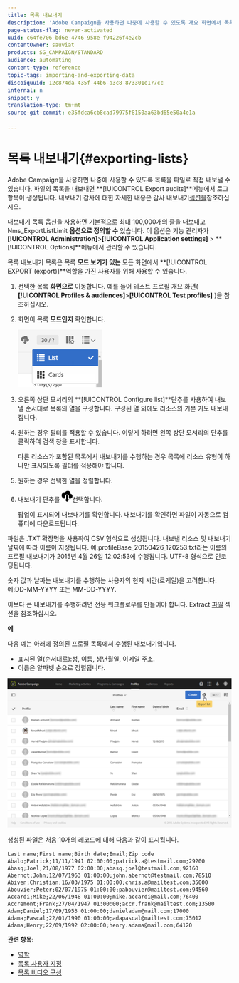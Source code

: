 ```yaml
---
title: 목록 내보내기
description: 'Adobe Campaign을 사용하면 나중에 사용할 수 있도록 개요 화면에서 목록으로 표시된 데이터를 파일에 직접 내보낼 수 있습니다. '
page-status-flag: never-activated
uuid: c64fe706-bd6e-4746-958e-f94226f4e2cb
contentOwner: sauviat
products: SG_CAMPAIGN/STANDARD
audience: automating
content-type: reference
topic-tags: importing-and-exporting-data
discoiquuid: 12c874da-435f-44b6-a3c8-873301e177cc
internal: n
snippet: y
translation-type: tm+mt
source-git-commit: e35fdca6cb8cad79975f8150aa63bd65e50a4e1a

---
```



# 목록 내보내기{#exporting-lists}

Adobe Campaign을 사용하면 나중에 사용할 수 있도록 목록을 파일로 직접 내보낼 수 있습니다. 파일의 목록을 내보내면 **[!UICONTROL Export audits]**메뉴에서 로그 항목이 생성됩니다. 내보내기 감사에 대한 자세한 내용은 감사 내보내기[섹션을](../../administration/using/auditing-export-logs.md)참조하십시오.

내보내기 목록 옵션을 사용하면 기본적으로 최대 100,000개의 줄을 내보내고 Nms_ExportListLimit **옵션으로 정의할 수** 있습니다. 이 옵션은 기능 관리자가 **[!UICONTROL Administration]**>**[!UICONTROL Application settings]** > **[!UICONTROL Options]**메뉴에서 관리할 수 있습니다.

목록 내보내기 목록은 목록 **모드 보기가 있는** 모든 화면에서 **[!UICONTROL EXPORT (export)]**역할을 가진 사용자를 위해 사용할 수 있습니다.

1. 선택한 목록 **화면으로** 이동합니다. 예를 들어 테스트 프로필 개요 화면( **[!UICONTROL Profiles & audiences]**>**[!UICONTROL Test profiles]** )을 참조하십시오.
1. 화면이 목록 **모드인지** 확인합니다.

   ![](assets/export_list_mode_switch.png)

1. 오른쪽 상단 모서리의 **[!UICONTROL Configure list]**단추를 사용하여 내보낼 순서대로 목록의 열을 구성합니다. 구성된 열 외에도 리소스의 기본 키도 내보내집니다.
1. 원하는 경우 필터를 적용할 수 있습니다. 이렇게 하려면 왼쪽 상단 모서리의 단추를 클릭하여 검색 창을 표시합니다.

   다른 리소스가 포함된 목록에서 내보내기를 수행하는 경우 목록에 리소스 유형이 하나만 표시되도록 필터를 적용해야 합니다.

1. 원하는 경우 선택한 열을 정렬합니다.
1. 내보내기 단추를 ![](assets/exportlistbutton.png)선택합니다.

   팝업이 표시되어 내보내기를 확인합니다. 내보내기를 확인하면 파일이 자동으로 컴퓨터에 다운로드됩니다.

파일은 .TXT 확장명을 사용하여 CSV 형식으로 생성됩니다. 내보낸 리소스 및 내보내기 날짜에 따라 이름이 지정됩니다. 예:profileBase_20150426_120253.txt라는 이름의 프로필 내보내기가 2015년 4월 26일 12:02:53에 수행됩니다. UTF-8 형식으로 인코딩됩니다.

숫자 값과 날짜는 내보내기를 수행하는 사용자의 현지 시간(로케일)을 고려합니다. 예:DD-MM-YYYY 또는 MM-DD-YYYY.

이보다 큰 내보내기를 수행하려면 전용 워크플로우를 만들어야 합니다. Extract [파일](../../automating/using/extract-file.md) 섹션을 참조하십시오.

**예**

다음 예는 아래에 정의된 프로필 목록에서 수행된 내보내기입니다.

* 표시된 열(순서대로):성, 이름, 생년월일, 이메일 주소.
* 이름은 알파벳 순으로 정렬됩니다.

![](assets/export_list_example1.png)

생성된 파일은 처음 10개의 레코드에 대해 다음과 같이 표시됩니다.

```
Last name;First name;Birth date;Email;Zip code
Abalo;Patrick;11/11/1941 02:00:00;patrick.a@testmail.com;29200
Abasq;Joel;21/08/1977 02:00:00;abasq.joel@testmail.com;92160
Abernot;John;12/07/1963 01:00:00;john.abernot@testmail.com;78510
Abiven;Christian;16/03/1975 01:00:00;chris.a@mailtest.com;35000
Abouvier;Peter;02/07/1975 01:00:00;pabouvier@mailtest.com;94560
Accardi;Mike;22/06/1948 01:00:00;mike.accardi@mail.com;76400
Accremont;Frank;27/04/1947 01:00:00;accr.frank@mailtest.com;13500
Adam;Daniel;17/09/1953 01:00:00;danieladam@mail.com;17000
Adama;Pascal;22/01/1990 01:00:00;adapascal@mailtest.com;75012
Adama;Henry;22/09/1992 02:00:00;henry.adama@mail.com;64120
```

**관련 항목:**

* [역할](../../administration/using/list-of-roles.md)
* [목록 사용자 지정](../../start/using/customizing-lists.md)
* [목록 비디오 구성](https://docs.adobe.com/content/help/en/campaign-learn/campaign-standard-tutorials/getting-started/configure-a-list.html)
